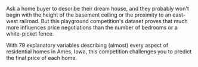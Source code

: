Ask a home buyer to describe their dream house, and they probably won't begin with the height of the basement
ceiling or the proximity to an east-west railroad. But this playground competition's dataset proves that much more
influences price negotiations than the number of bedrooms or a white-picket fence.

With 79 explanatory variables describing (almost) every aspect of residential homes in Ames, Iowa, this competition challenges you to predict the final price of each home.

